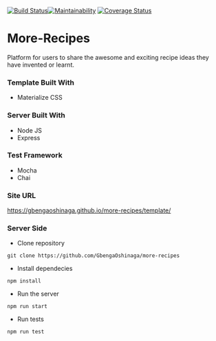 [![Build Status](https://travis-ci.org/GbengaOshinaga/more-recipes.svg?branch=development)](https://travis-ci.org/GbengaOshinaga/more-recipes)[![Maintainability](https://api.codeclimate.com/v1/badges/65b81f8376a6f0d3eaf8/maintainability)](https://codeclimate.com/github/GbengaOshinaga/more-recipes/maintainability)
[![Coverage Status](https://coveralls.io/repos/github/GbengaOshinaga/more-recipes/badge.svg?branch=development)](https://coveralls.io/github/GbengaOshinaga/more-recipes?branch=development)

# More-Recipes

Platform for users to share the awesome and exciting recipe ideas they have invented or learnt.

### Template Built With

 - Materialize CSS

### Server Built With

 - Node JS
 - Express

### Test Framework
 - Mocha
 - Chai
 
### Site URL

https://gbengaoshinaga.github.io/more-recipes/template/

### Server Side
 - Clone repository
  ```
  git clone https://github.com/GbengaOshinaga/more-recipes
  ```
 - Install dependecies
  ```
  npm install
  ```
 - Run the server
  ```
  npm run start
  ```
  - Run tests
  ```
  npm run test
  ```